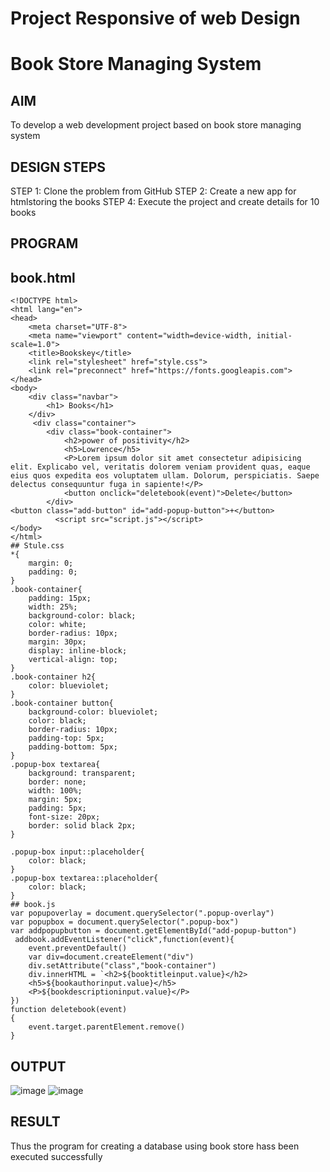 # Project Responsive of web Design
# Book Store Managing System
## AIM
To develop a web development project based on book store managing system
## DESIGN STEPS
STEP 1: Clone the problem from GitHub
STEP 2: Create a new app for htmlstoring the books
STEP 4: Execute the project and create details for 10 books
## PROGRAM
## book.html
~~~
<!DOCTYPE html>
<html lang="en">
<head>
    <meta charset="UTF-8">
    <meta name="viewport" content="width=device-width, initial-scale=1.0">
    <title>Bookskey</title>
    <link rel="stylesheet" href="style.css">
    <link rel="preconnect" href="https://fonts.googleapis.com">
</head>
<body>
    <div class="navbar">
        <h1> Books</h1>
    </div>
     <div class="container">
        <div class="book-container">
            <h2>power of positivity</h2>
            <h5>Lowrence</h5>
            <P>Lorem ipsum dolor sit amet consectetur adipisicing elit. Explicabo vel, veritatis dolorem veniam provident quas, eaque eius quos expedita eos voluptatem ullam. Dolorum, perspiciatis. Saepe delectus consequuntur fuga in sapiente!</P>
            <button onclick="deletebook(event)">Delete</button>
        </div>
<button class="add-button" id="add-popup-button">+</button>
          <script src="script.js"></script>
</body>
</html>
## Stule.css
*{
    margin: 0;
    padding: 0;
}
.book-container{
    padding: 15px;
    width: 25%;
    background-color: black;
    color: white;
    border-radius: 10px;
    margin: 30px;
    display: inline-block;
    vertical-align: top;
}
.book-container h2{
    color: blueviolet;
}
.book-container button{
    background-color: blueviolet;
    color: black;
    border-radius: 10px;
    padding-top: 5px;
    padding-bottom: 5px;
}
.popup-box textarea{
    background: transparent;
    border: none;
    width: 100%;
    margin: 5px;
    padding: 5px;
    font-size: 20px;
    border: solid black 2px;
}
~~~
~~~
.popup-box input::placeholder{
    color: black;
}
.popup-box textarea::placeholder{
    color: black;
}
## book.js
var popupoverlay = document.querySelector(".popup-overlay")
var popupbox = document.querySelector(".popup-box")
var addpopupbutton = document.getElementById("add-popup-button")
 addbook.addEventListener("click",function(event){
    event.preventDefault()
    var div=document.createElement("div")
    div.setAttribute("class","book-container")
    div.innerHTML = `<h2>${booktitleinput.value}</h2>
    <h5>${bookauthorinput.value}</h5>
    <P>${bookdescriptioninput.value}</P>
})
function deletebook(event)
{
    event.target.parentElement.remove()
}
~~~
## OUTPUT
![image](https://github.com/Fundamentals-of-web/Book-store/assets/141748873/ce4c0a2f-70f9-491a-b921-c8470f537b3c)
![image](https://github.com/Fundamentals-of-web/Book-store/assets/141748873/a119e5e1-496c-4040-812c-9fd9dcd34ed8)
## RESULT
Thus the program for creating a database using book store hass been executed successfully
